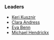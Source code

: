 ### Leaders

* [Keri Kusznir](mailto:keri.kusznir@owasp.org)
* [Clara Andress](mailto:clara.andress@owasp.org)
* [Eva Benn](mailto:eva.benn@owasp.org)
* [Michael Hendrickx](michael.hendrickx@owasp.org)
